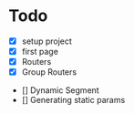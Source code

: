 # Todo

- [x] setup project
- [x] first page
- [x] Routers
- [x] Group Routers
- [] Dynamic Segment
- [] Generating static params
